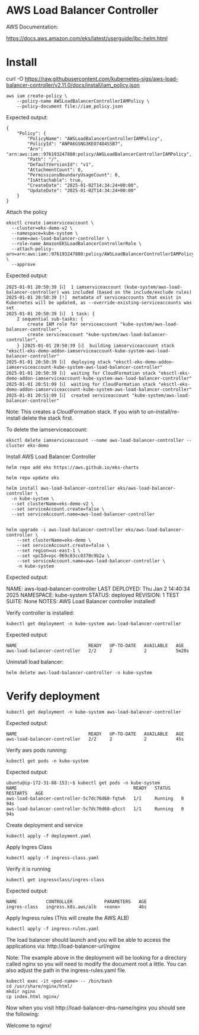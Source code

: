 # AWS Load Balancer Controller

AWS Documentation:

https://docs.aws.amazon.com/eks/latest/userguide/lbc-helm.html

# Install

curl -O https://raw.githubusercontent.com/kubernetes-sigs/aws-load-balancer-controller/v2.11.0/docs/install/iam_policy.json

```
aws iam create-policy \
    --policy-name AWSLoadBalancerControllerIAMPolicy \
    --policy-document file://iam_policy.json
```

Expected output:

```
{
    "Policy": {
        "PolicyName": "AWSLoadBalancerControllerIAMPolicy",
        "PolicyId": "ANPA6GSNG3KEO74D4SSB7",
        "Arn": "arn:aws:iam::976193247880:policy/AWSLoadBalancerControllerIAMPolicy",
        "Path": "/",
        "DefaultVersionId": "v1",
        "AttachmentCount": 0,
        "PermissionsBoundaryUsageCount": 0,
        "IsAttachable": true,
        "CreateDate": "2025-01-02T14:34:24+00:00",
        "UpdateDate": "2025-01-02T14:34:24+00:00"
    }
}
```

Attach the policy

```
eksctl create iamserviceaccount \
  --cluster=eks-demo-v2 \
  --namespace=kube-system \
  --name=aws-load-balancer-controller \
  --role-name AmazonEKSLoadBalancerControllerRole \
  --attach-policy-arn=arn:aws:iam::976193247880:policy/AWSLoadBalancerControllerIAMPolicy \
  --approve
```

Expected output:

```
2025-01-01 20:50:39 [ℹ]  1 iamserviceaccount (kube-system/aws-load-balancer-controller) was included (based on the include/exclude rules)
2025-01-01 20:50:39 [!]  metadata of serviceaccounts that exist in Kubernetes will be updated, as --override-existing-serviceaccounts was set
2025-01-01 20:50:39 [ℹ]  1 task: { 
    2 sequential sub-tasks: { 
        create IAM role for serviceaccount "kube-system/aws-load-balancer-controller",
        create serviceaccount "kube-system/aws-load-balancer-controller",
    } }2025-01-01 20:50:39 [ℹ]  building iamserviceaccount stack "eksctl-eks-demo-addon-iamserviceaccount-kube-system-aws-load-balancer-controller"
2025-01-01 20:50:39 [ℹ]  deploying stack "eksctl-eks-demo-addon-iamserviceaccount-kube-system-aws-load-balancer-controller"
2025-01-01 20:50:39 [ℹ]  waiting for CloudFormation stack "eksctl-eks-demo-addon-iamserviceaccount-kube-system-aws-load-balancer-controller"
2025-01-01 20:51:09 [ℹ]  waiting for CloudFormation stack "eksctl-eks-demo-addon-iamserviceaccount-kube-system-aws-load-balancer-controller"
2025-01-01 20:51:09 [ℹ]  created serviceaccount "kube-system/aws-load-balancer-controller"
```

Note: This creates a CloudFormation stack. If you wish to un-install/re-install delete the stack first.

To delete the iamserviceaccount:

```
eksctl delete iamserviceaccount --name aws-load-balancer-controller --cluster eks-demo
```

Install AWS Load Balancer Controller

```
helm repo add eks https://aws.github.io/eks-charts

helm repo update eks

helm install aws-load-balancer-controller eks/aws-load-balancer-controller \
  -n kube-system \
  --set clusterName=eks-demo-v2 \
  --set serviceAccount.create=false \
  --set serviceAccount.name=aws-load-balancer-controller
  
  
helm upgrade -i aws-load-balancer-controller eks/aws-load-balancer-controller \
    --set clusterName=eks-demo \
    --set serviceAccount.create=false \
    --set region=us-east-1 \
    --set vpcId=vpc-069c83cc0370c9b2a \
    --set serviceAccount.name=aws-load-balancer-controller \
    -n kube-system  
```

Expected output:

NAME: aws-load-balancer-controller
LAST DEPLOYED: Thu Jan  2 14:40:34 2025
NAMESPACE: kube-system
STATUS: deployed
REVISION: 1
TEST SUITE: None
NOTES:
AWS Load Balancer controller installed!


Verify controller is installed:

```
kubectl get deployment -n kube-system aws-load-balancer-controller
```

Expected output:

```
NAME                           READY   UP-TO-DATE   AVAILABLE   AGE
aws-load-balancer-controller   2/2     2            2           5m20s
```

Uninstall load balancer:

```
helm delete aws-load-balancer-controller -n kube-system
```

# Verify deployment

```
kubectl get deployment -n kube-system aws-load-balancer-controller
```

Expected output:

```
NAME                           READY   UP-TO-DATE   AVAILABLE   AGE
aws-load-balancer-controller   2/2     2            2           45s
```

Verify aws pods running:

```
kubectl get pods -n kube-system
```

Expected output:

```
ubuntu@ip-172-31-88-153:~$ kubectl get pods -n kube-system
NAME                                            READY   STATUS    RESTARTS   AGE
aws-load-balancer-controller-5c7dc76d68-fqtwh   1/1     Running   0          94s
aws-load-balancer-controller-5c7dc76d68-q5cct   1/1     Running   0          94s
```

Create deployment and service

```
kubectl apply -f deployment.yaml
```

Apply Ingres Class

```
kubectl apply -f ingress-class.yaml
```

Verify it is running

```
kubectl get ingressclass/ingres-class
```

Expected output:

```
NAME           CONTROLLER            PARAMETERS   AGE
ingres-class   ingress.k8s.aws/alb   <none>       46s
```

Apply Ingress rules (This will create the AWS ALB)

```
kubectl apply -f ingress-rules.yaml
```

The load balancer should launch and you will be able to access the applications via:
http://load-balancer-url/nginx

Note: The example above in the deployment will be looking for a directory called nginx so
you will need to modify the document root a little. You can also adjust the path in the ingress-rules.yaml
file.

```
kubectl exec -it <pod-name> -- /bin/bash
cd /usr/share/nginx/html/
mkdir nginx
cp index.html nginx/
```
Now when you visit http://load-balancer-dns-name/nginx you should see the following:

Welcome to nginx!
